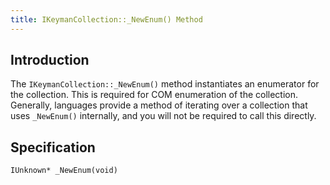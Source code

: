 ```yaml
---
title: IKeymanCollection::_NewEnum() Method
---
```


## Introduction

The `IKeymanCollection::_NewEnum()` method instantiates an enumerator
for the collection. This is required for COM enumeration of the
collection. Generally, languages provide a method of iterating over a
collection that uses `_NewEnum()` internally, and you will not be
required to call this directly.

## Specification

``` clike
IUnknown* _NewEnum(void)
```
